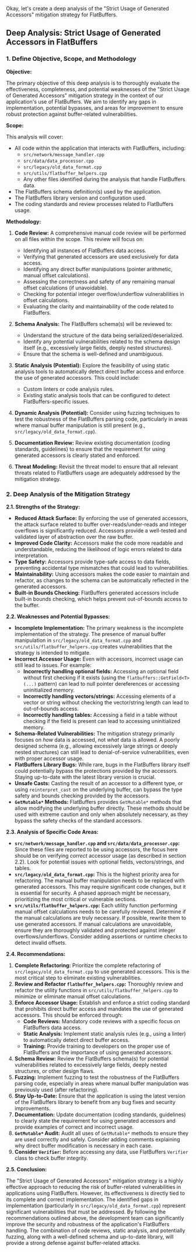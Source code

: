 Okay, let's create a deep analysis of the "Strict Usage of Generated Accessors" mitigation strategy for FlatBuffers.

## Deep Analysis: Strict Usage of Generated Accessors in FlatBuffers

### 1. Define Objective, Scope, and Methodology

**Objective:**

The primary objective of this deep analysis is to thoroughly evaluate the effectiveness, completeness, and potential weaknesses of the "Strict Usage of Generated Accessors" mitigation strategy in the context of our application's use of FlatBuffers.  We aim to identify any gaps in implementation, potential bypasses, and areas for improvement to ensure robust protection against buffer-related vulnerabilities.

**Scope:**

This analysis will cover:

*   All code within the application that interacts with FlatBuffers, including:
    *   `src/network/message_handler.cpp`
    *   `src/data/data_processor.cpp`
    *   `src/legacy/old_data_format.cpp`
    *   `src/utils/flatbuffer_helpers.cpp`
    *   Any other files identified during the analysis that handle FlatBuffers data.
*   The FlatBuffers schema definition(s) used by the application.
*   The FlatBuffers library version and configuration used.
*   The coding standards and review processes related to FlatBuffers usage.

**Methodology:**

1.  **Code Review:**  A comprehensive manual code review will be performed on all files within the scope.  This review will focus on:
    *   Identifying all instances of FlatBuffers data access.
    *   Verifying that generated accessors are used exclusively for data access.
    *   Identifying any direct buffer manipulations (pointer arithmetic, manual offset calculations).
    *   Assessing the correctness and safety of any remaining manual offset calculations (if unavoidable).
    *   Checking for potential integer overflow/underflow vulnerabilities in offset calculations.
    *   Evaluating the clarity and maintainability of the code related to FlatBuffers.

2.  **Schema Analysis:** The FlatBuffers schema(s) will be reviewed to:
    *   Understand the structure of the data being serialized/deserialized.
    *   Identify any potential vulnerabilities related to the schema design itself (e.g., excessively large fields, deeply nested structures).
    *   Ensure that the schema is well-defined and unambiguous.

3.  **Static Analysis (Potential):**  Explore the feasibility of using static analysis tools to automatically detect direct buffer access and enforce the use of generated accessors.  This could include:
    *   Custom linters or code analysis rules.
    *   Existing static analysis tools that can be configured to detect FlatBuffers-specific issues.

4.  **Dynamic Analysis (Potential):** Consider using fuzzing techniques to test the robustness of the FlatBuffers parsing code, particularly in areas where manual buffer manipulation is still present (e.g., `src/legacy/old_data_format.cpp`).

5.  **Documentation Review:** Review existing documentation (coding standards, guidelines) to ensure that the requirement for using generated accessors is clearly stated and enforced.

6.  **Threat Modeling:** Revisit the threat model to ensure that all relevant threats related to FlatBuffers usage are adequately addressed by the mitigation strategy.

### 2. Deep Analysis of the Mitigation Strategy

**2.1. Strengths of the Strategy:**

*   **Reduced Attack Surface:** By enforcing the use of generated accessors, the attack surface related to buffer over-reads/under-reads and integer overflows is significantly reduced.  Accessors provide a well-tested and validated layer of abstraction over the raw buffer.
*   **Improved Code Clarity:** Accessors make the code more readable and understandable, reducing the likelihood of logic errors related to data interpretation.
*   **Type Safety:** Accessors provide type-safe access to data fields, preventing accidental type mismatches that could lead to vulnerabilities.
*   **Maintainability:** Using accessors makes the code easier to maintain and refactor, as changes to the schema can be automatically reflected in the generated accessors.
*   **Built-in Bounds Checking:** FlatBuffers generated accessors include built-in bounds checking, which helps prevent out-of-bounds access to the buffer.

**2.2. Weaknesses and Potential Bypasses:**

*   **Incomplete Implementation:** The primary weakness is the incomplete implementation of the strategy.  The presence of manual buffer manipulation in `src/legacy/old_data_format.cpp` and `src/utils/flatbuffer_helpers.cpp` creates vulnerabilities that the strategy is intended to mitigate.
*   **Incorrect Accessor Usage:** Even with accessors, incorrect usage can still lead to issues.  For example:
    *   **Incorrectly handling optional fields:**  Accessing an optional field without first checking if it exists (using the `flatbuffers::GetField<T>(...)` pattern) can lead to null pointer dereferences or accessing uninitialized memory.
    *   **Incorrectly handling vectors/strings:**  Accessing elements of a vector or string without checking the vector/string length can lead to out-of-bounds access.
    *   **Incorrectly handling tables:** Accessing a field in a table without checking if the field is present can lead to accessing uninitialized memory.
*   **Schema-Related Vulnerabilities:** The mitigation strategy primarily focuses on *how* data is accessed, not *what* data is allowed.  A poorly designed schema (e.g., allowing excessively large strings or deeply nested structures) can still lead to denial-of-service vulnerabilities, even with proper accessor usage.
*   **FlatBuffers Library Bugs:** While rare, bugs in the FlatBuffers library itself could potentially bypass the protections provided by the accessors.  Staying up-to-date with the latest library version is crucial.
*   **Unsafe Casts:** Casting the result of an accessor to a different type, or using `reinterpret_cast` on the underlying buffer, can bypass the type safety and bounds checking provided by the accessors.
*   **`GetMutable*` Methods:** FlatBuffers provides `GetMutable*` methods that allow modifying the underlying buffer directly. These methods should be used with extreme caution and only when absolutely necessary, as they bypass the safety checks of the standard accessors.

**2.3. Analysis of Specific Code Areas:**

*   **`src/network/message_handler.cpp` and `src/data/data_processor.cpp`:**  Since these files are reported to be using accessors, the focus here should be on verifying *correct* accessor usage (as described in section 2.2).  Look for potential issues with optional fields, vectors/strings, and tables.
*   **`src/legacy/old_data_format.cpp`:** This is the highest priority area for refactoring.  The manual buffer manipulation needs to be replaced with generated accessors.  This may require significant code changes, but it is essential for security.  A phased approach might be necessary, prioritizing the most critical or vulnerable sections.
*   **`src/utils/flatbuffer_helpers.cpp`:**  Each utility function performing manual offset calculations needs to be carefully reviewed.  Determine if the manual calculations are truly necessary.  If possible, rewrite them to use generated accessors.  If manual calculations are unavoidable, ensure they are thoroughly validated and protected against integer overflows/underflows.  Consider adding assertions or runtime checks to detect invalid offsets.

**2.4. Recommendations:**

1.  **Complete Refactoring:** Prioritize the complete refactoring of `src/legacy/old_data_format.cpp` to use generated accessors. This is the most critical step to eliminate existing vulnerabilities.
2.  **Review and Refactor `flatbuffer_helpers.cpp`:**  Thoroughly review and refactor the utility functions in `src/utils/flatbuffer_helpers.cpp` to minimize or eliminate manual offset calculations.
3.  **Enforce Accessor Usage:**  Establish and enforce a strict coding standard that prohibits direct buffer access and mandates the use of generated accessors.  This should be enforced through:
    *   **Code Reviews:**  Mandatory code reviews with a specific focus on FlatBuffers data access.
    *   **Static Analysis:**  Implement static analysis rules (e.g., using a linter) to automatically detect direct buffer access.
    *   **Training:**  Provide training to developers on the proper use of FlatBuffers and the importance of using generated accessors.
4.  **Schema Review:**  Review the FlatBuffers schema(s) for potential vulnerabilities related to excessively large fields, deeply nested structures, or other design flaws.
5.  **Fuzzing:**  Implement fuzzing to test the robustness of the FlatBuffers parsing code, especially in areas where manual buffer manipulation was previously used (after refactoring).
6.  **Stay Up-to-Date:**  Ensure that the application is using the latest version of the FlatBuffers library to benefit from any bug fixes and security improvements.
7.  **Documentation:**  Update documentation (coding standards, guidelines) to clearly state the requirement for using generated accessors and provide examples of correct and incorrect usage.
8.  **`GetMutable*` Audit:** Audit all uses of `GetMutable*` methods to ensure they are used correctly and safely.  Consider adding comments explaining why direct buffer modification is necessary in each case.
9. **Consider `Verifier`:** Before accessing any data, use FlatBuffers `Verifier` class to check buffer integrity.

**2.5. Conclusion:**

The "Strict Usage of Generated Accessors" mitigation strategy is a highly effective approach to reducing the risk of buffer-related vulnerabilities in applications using FlatBuffers. However, its effectiveness is directly tied to its complete and correct implementation. The identified gaps in implementation (particularly in `src/legacy/old_data_format.cpp`) represent significant vulnerabilities that must be addressed. By following the recommendations outlined above, the development team can significantly improve the security and robustness of the application's FlatBuffers handling. The combination of code reviews, static analysis, and potentially fuzzing, along with a well-defined schema and up-to-date library, will provide a strong defense against buffer-related attacks.